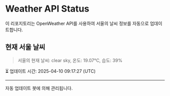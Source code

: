 
# Weather API Status

이 리포지토리는 OpenWeather API를 사용하여 서울의 날씨 정보를 자동으로 업데이트합니다.

## 현재 서울 날씨
> 서울의 현재 날씨: clear sky, 온도: 19.07°C, 습도: 39%

⏳ 업데이트 시간: 2025-04-10 09:17:27 (UTC)

---
자동 업데이트 봇에 의해 관리됩니다.
